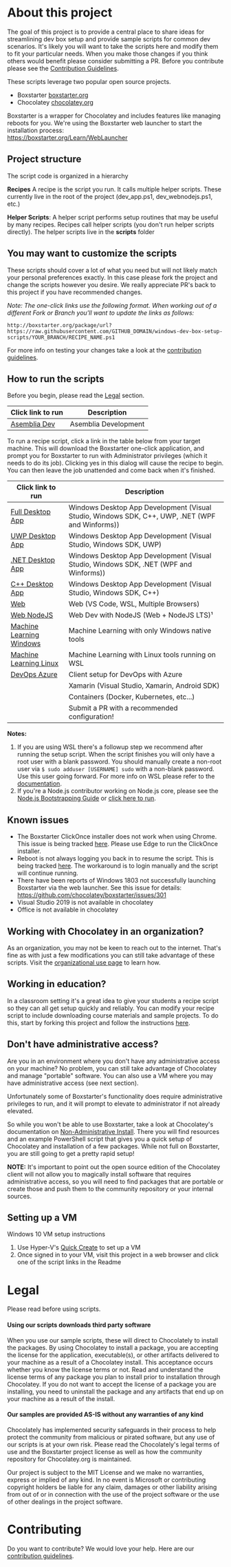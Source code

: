 
# About this project
The goal of this project is to provide a central place to share ideas for streamlining dev box setup and provide sample scripts for common dev scenarios. It's likely you will want to take the scripts here and modify them to fit your particular needs. When you make those changes if you think others would benefit please consider submitting a PR. Before you contribute please see the [Contribution Guidelines](CONTRIBUTING.md).

These scripts leverage two popular open source projects.
- Boxstarter [boxstarter.org](http://boxstarter.org)
- Chocolatey [chocolatey.org](http://chocolatey.org)

Boxstarter is a wrapper for Chocolatey and includes features like managing reboots for you. We're using the Boxstarter web launcher to start the installation process:<br/>
https://boxstarter.org/Learn/WebLauncher

## Project structure
The script code is organized in a hierarchy

**Recipes**
A recipe is the script you run.  It calls multiple helper scripts.  These currently live in the root of the project (dev_app.ps1, dev_webnodejs.ps1, etc.) 

**Helper Scripts**: A helper script performs setup routines that may be useful by many recipes. Recipes call helper scripts (you don't run helper scripts directly).  The helper scripts live in the **scripts** folder

## You may want to customize the scripts
These scripts should cover a lot of what you need but will not likely match your personal preferences exactly. In this case please fork the project and change the scripts however you desire. We really appreciate PR's back to this project if you have recommended changes.

*Note: The one-click links use the following format.  When working out of a different Fork or Branch you'll want to update the links as follows:*

`http://boxstarter.org/package/url?https://raw.githubusercontent.com/GITHUB_DOMAIN/windows-dev-box-setup-scripts/YOUR_BRANCH/RECIPE_NAME.ps1
`

For more info on testing your changes take a look at the [contribution guidelines](CONTRIBUTING.md).

## How to run the scripts
Before you begin, please read the [Legal](#Legal) section.

|Click link to run  |Description  |
|---------|---------|
|<a href='http://boxstarter.org/package/url?https://raw.githubusercontent.com/ielcoro/windows-dev-box-setup-scripts/master/dev_asemblia.ps1'>Asemblia Dev</a>     | Asemblia Development |

To run a recipe script, click a link in the table below from your target machine. This will download the Boxstarter one-click application, and prompt you for Boxstarter to run with Administrator privileges (which it needs to do its job). Clicking yes in this dialog will cause the recipe to begin. You can then leave the job unattended and come back when it's finished.

|Click link to run  |Description  |
|---------|---------|
|<a href='http://boxstarter.org/package/url?https://raw.githubusercontent.com/Microsoft/windows-dev-box-setup-scripts/master/dev_app.ps1'>Full Desktop App</a>     | Windows Desktop App Development (Visual Studio, Windows SDK, C++, UWP, .NET (WPF and Winforms)) |
|<a href='http://boxstarter.org/package/url?https://raw.githubusercontent.com/Microsoft/windows-dev-box-setup-scripts/master/dev_app_desktop_uwp.ps1'>UWP Desktop App</a>     | Windows Desktop App Development (Visual Studio, Windows SDK, UWP) |
|<a href='http://boxstarter.org/package/url?https://raw.githubusercontent.com/Microsoft/windows-dev-box-setup-scripts/master/dev_app_desktop_.NET.ps1'>.NET Desktop App</a>     | Windows Desktop App Development (Visual Studio, Windows SDK, .NET (WPF and Winforms)) |
|<a href='http://boxstarter.org/package/url?https://raw.githubusercontent.com/Microsoft/windows-dev-box-setup-scripts/master/dev_app_desktop_cplusplus.ps1'>C++ Desktop App</a>     | Windows Desktop App Development (Visual Studio, Windows SDK, C++) |
|<a href='http://boxstarter.org/package/url?https://raw.githubusercontent.com/Microsoft/windows-dev-box-setup-scripts/master/dev_web.ps1'>Web</a> | Web (VS Code, WSL, Multiple Browsers)        |
|<a href='http://boxstarter.org/package/url?https://raw.githubusercontent.com/Microsoft/windows-dev-box-setup-scripts/master/dev_web_nodejs.ps1'>Web NodeJS</a>     | Web Dev with NodeJS (Web + NodeJS LTS)¹        |
|<a href='http://boxstarter.org/package/url?https://raw.githubusercontent.com/Microsoft/windows-dev-box-setup-scripts/master/dev_ml_windows.ps1'>Machine Learning Windows</a>| Machine Learning with only Windows native tools        |
|<a href='http://boxstarter.org/package/url?https://raw.githubusercontent.com/Microsoft/windows-dev-box-setup-scripts/master/dev_ml_wsl.ps1'>Machine Learning Linux</a>| Machine Learning with Linux tools running on WSL        |
|<a href='http://boxstarter.org/package/url?https://raw.githubusercontent.com/Microsoft/windows-dev-box-setup-scripts/master/devops_azure.ps1'>DevOps Azure</a>| Client setup for DevOps with Azure      |
|     | Xamarin (Visual Studio, Xamarin, Android SDK) |
|     | Containers (Docker, Kubernetes, etc...)        |
|     | Submit a PR with a recommended configuration!        |

**Notes:**  
1. If you are using WSL there's a followup step we recommend after running the setup script.  When the script finishes you will only have a root user with a blank password. You should  manually create a non-root user via `$ sudo adduser [USERNAME] sudo` 
with a non-blank password. Use this user going forward. For more info on WSL please refer to the [documentation](https://docs.microsoft.com/en-us/windows/wsl/about).
2. If you're a Node.js contributor working on Node.js core, please see the [Node.js Bootstrapping Guide](https://github.com/nodejs/node/tree/master/tools/bootstrap) or [click here to run](http://boxstarter.org/package/nr/url?https://raw.githubusercontent.com/nodejs/node/master/tools/bootstrap/windows_boxstarter).

## Known issues
- The Boxstarter ClickOnce installer does not work when using Chrome.  This issue is being tracked [here](https://github.com/chocolatey/boxstarter/issues/345). Please use Edge to run the ClickOnce installer.
- Reboot is not always logging you back in to resume the script.  This is being tracked [here](https://github.com/chocolatey/boxstarter/issues/318).  The workaround is to login manually and the script will continue running. 
- There have been reports of Windows 1803 not successfully launching Boxstarter via the web launcher. See this issue for details: https://github.com/chocolatey/boxstarter/issues/301
- Visual Studio 2019 is not available in chocolatey
- Office is not available in chocolatey

## Working with Chocolatey in an organization?
As an organization, you may not be keen to reach out to the internet. That's fine as with just a few modifications you can still take advantage of these scripts. Visit the [organizational use page](ORGANIZATION.md) to learn how.

## Working in education?
In a classroom setting it's a great idea to give your students a recipe script so they can all get setup quickly and reliably. You can modify your recipe script to include downloading course materials and sample projects.  To do this, start by forking this project and follow the instructions [here](#you-may-want-to-customize-the-scripts). 

## Don't have administrative access?
Are you in an environment where you don't have any administrative access on your machine? No problem, you can still take advantage of Chocolatey and manage "portable" software. You can also use a VM where you may have administrative access (see next section).

Unfortunately some of Boxstarter's functionality does require administrative privileges to run, and it will prompt to elevate to administrator if not already elevated.

So while you won't be able to use Boxstarter, take a look at Chocolatey's documentation on [Non-Administrative Install](https://chocolatey.org/install#non-administrative-install). There you will find resources and an example PowerShell script that gives you a quick setup of Chocolatey and installation of a few packages. While not full on Boxstarter, you are still going to get a pretty rapid setup!

**NOTE:**
It's important to point out the open source edition of the Chocolatey client will not allow you to magically install software that requires administrative access, so you will need to find packages that are portable or create those and push them to the community repository or your internal sources.

## Setting up a VM
Windows 10 VM setup instructions
1. Use Hyper-V's [Quick Create](https://docs.microsoft.com/en-us/virtualization/hyper-v-on-windows/quick-start/quick-create-virtual-machine) to set up a VM
2. Once signed in to your VM, visit this project in a web browser and click one of the script links in the Readme

# Legal
Please read before using scripts.

#### Using our scripts downloads third party software
When you use our sample scripts, these will direct to Chocolately to install the packages.
By using Chocolatey to install a package, you are accepting the license for the application, executable(s), or other artifacts delivered to your machine as a result of a Chocolatey install. This acceptance occurs whether you know the license terms or not. Read and understand the license terms of any package you plan to install prior to installation through Chocolatey. If you do not want to accept the license of a package you are installing, you need to uninstall the package and any artifacts that end up on your machine as a result of the install.

#### Our samples are provided AS-IS without any warranties of any kind
Chocolately has implemented security safeguards in their process to help protect the community from malicious or pirated software, but any use of our scripts is at your own risk.  Please read the Chocolately's legal terms of use and the Boxstarter project license as well as how the community repository for Chocolatey.org is maintained.

Our project is subject to the MIT License and we make no warranties, express or implied of any kind.   In no event is Microsoft or contributing copyright holders be liable for any claim, damages or other liability arising from out of or in connection with the use of the project software or the use of other dealings in the project software.

# Contributing
Do you want to contribute? We would love your help. Here are our <a href="CONTRIBUTING.md">contribution guidelines</a>.
